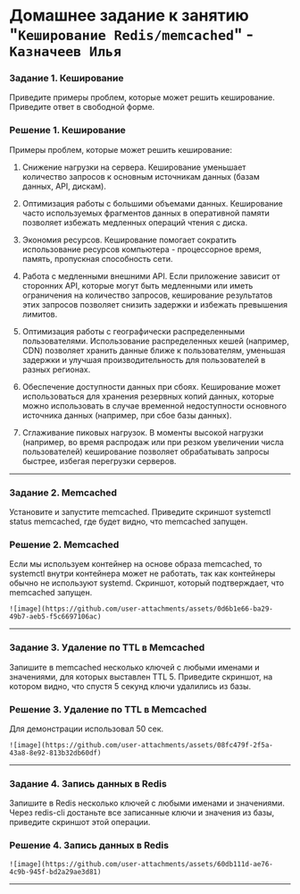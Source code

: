 # Домашнее задание к занятию "`Кеширование Redis/memcached`" - `Казначеев Илья`

### Задание 1. Кеширование
Приведите примеры проблем, которые может решить кеширование.
Приведите ответ в свободной форме.

### Решение 1. Кеширование
Примеры проблем, которые может решить кеширование:
1. Снижение нагрузки на сервера.
Кеширование уменьшает количество запросов к основным источникам данных (базам данных, API, дискам).

2. Оптимизация работы с большими объемами данных.
Кеширование часто используемых фрагментов данных в оперативной памяти позволяет избежать медленных операций чтения с диска.

3. Экономия ресурсов.
Кеширование помогает сократить использование ресурсов компьютера - процессорное время, память, пропускная способность сети.

4. Работа с медленными внешними API.
Если приложение зависит от сторонних API, которые могут быть медленными или иметь ограничения на количество запросов, кеширование результатов этих запросов позволяет снизить задержки и избежать превышения лимитов.

5. Оптимизация работы с географически распределенными пользователями.
Использование распределенных кешей (например, CDN) позволяет хранить данные ближе к пользователям, уменьшая задержки и улучшая производительность для пользователей в разных регионах.

6. Обеспечение доступности данных при сбоях.
Кеширование может использоваться для хранения резервных копий данных, которые можно использовать в случае временной недоступности основного источника данных (например, при сбое базы данных).

7. Сглаживание пиковых нагрузок.
В моменты высокой нагрузки (например, во время распродаж или при резком увеличении числа пользователей) кеширование позволяет обрабатывать запросы быстрее, избегая перегрузки серверов.

---

### Задание 2. Memcached
Установите и запустите memcached.
Приведите скриншот systemctl status memcached, где будет видно, что memcached запущен.

### Решение 2. Memcached
Если мы используем контейнер на основе образа memcached, то systemctl внутри контейнера может не работать, так как контейнеры обычно не используют systemd.
Скриншот, который подтверждает, что memcached запущен.

`![image](https://github.com/user-attachments/assets/0d6b1e66-ba29-49b7-aeb5-f5c6697106ac)`

---

### Задание 3. Удаление по TTL в Memcached
Запишите в memcached несколько ключей с любыми именами и значениями, для которых выставлен TTL 5.
Приведите скриншот, на котором видно, что спустя 5 секунд ключи удалились из базы.

### Решение 3. Удаление по TTL в Memcached
Для демонстрации использовал 50 сек.

`![image](https://github.com/user-attachments/assets/08fc479f-2f5a-43a8-8e92-813b32db60df)`

---

### Задание 4. Запись данных в Redis
Запишите в Redis несколько ключей с любыми именами и значениями.
Через redis-cli достаньте все записанные ключи и значения из базы, приведите скриншот этой операции.

### Решение 4. Запись данных в Redis

`![image](https://github.com/user-attachments/assets/60db111d-ae76-4c9b-945f-bd2a29ae3d81)`

---
